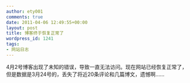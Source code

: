 ```yaml
---
author: ety001
comments: true
date: 2011-04-06 12:49:55+00:00
layout: post
title: 博客终于恢复正常了
wordpress_id: 1241
tags:
- 网站日志
---
```


4月2号博客出现了未知的错误，导致一直无法访问。现在网站已经恢复正常了，但是数据是3月24号的，丢失了将近20条评论和几篇博文，遗憾啊……
